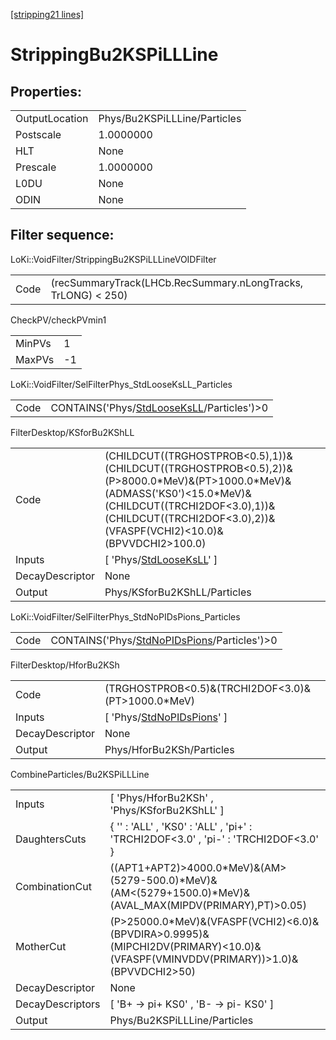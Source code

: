 [[stripping21 lines]](./stripping21-index)

# StrippingBu2KSPiLLLine

## Properties:

|                |                              |
|----------------|------------------------------|
| OutputLocation | Phys/Bu2KSPiLLLine/Particles |
| Postscale      | 1.0000000                    |
| HLT            | None                         |
| Prescale       | 1.0000000                    |
| L0DU           | None                         |
| ODIN           | None                         |

## Filter sequence:

LoKi::VoidFilter/StrippingBu2KSPiLLLineVOIDFilter

|      |                                                               |
|------|---------------------------------------------------------------|
| Code | (recSummaryTrack(LHCb.RecSummary.nLongTracks, TrLONG) \< 250) |

CheckPV/checkPVmin1

|        |     |
|--------|-----|
| MinPVs | 1   |
| MaxPVs | -1  |

LoKi::VoidFilter/SelFilterPhys_StdLooseKsLL_Particles

|      |                                                                                          |
|------|------------------------------------------------------------------------------------------|
| Code | CONTAINS('Phys/[StdLooseKsLL](./stripping21-commonparticles-stdlooseksll)/Particles')\>0 |

FilterDesktop/KSforBu2KShLL

|                 |                                                                                                                                                                                                                                        |
|-----------------|----------------------------------------------------------------------------------------------------------------------------------------------------------------------------------------------------------------------------------------|
| Code            | (CHILDCUT((TRGHOSTPROB\<0.5),1))&(CHILDCUT((TRGHOSTPROB\<0.5),2))&(P\>8000.0\*MeV)&(PT\>1000.0\*MeV)&(ADMASS('KS0')\<15.0\*MeV)&(CHILDCUT((TRCHI2DOF\<3.0),1))&(CHILDCUT((TRCHI2DOF\<3.0),2))&(VFASPF(VCHI2)\<10.0)&(BPVVDCHI2\>100.0) |
| Inputs          | [ 'Phys/[StdLooseKsLL](./stripping21-commonparticles-stdlooseksll)' ]                                                                                                                                                                |
| DecayDescriptor | None                                                                                                                                                                                                                                   |
| Output          | Phys/KSforBu2KShLL/Particles                                                                                                                                                                                                           |

LoKi::VoidFilter/SelFilterPhys_StdNoPIDsPions_Particles

|      |                                                                                              |
|------|----------------------------------------------------------------------------------------------|
| Code | CONTAINS('Phys/[StdNoPIDsPions](./stripping21-commonparticles-stdnopidspions)/Particles')\>0 |

FilterDesktop/HforBu2KSh

|                 |                                                                             |
|-----------------|-----------------------------------------------------------------------------|
| Code            | (TRGHOSTPROB\<0.5)&(TRCHI2DOF\<3.0)&(PT\>1000.0\*MeV)                       |
| Inputs          | [ 'Phys/[StdNoPIDsPions](./stripping21-commonparticles-stdnopidspions)' ] |
| DecayDescriptor | None                                                                        |
| Output          | Phys/HforBu2KSh/Particles                                                   |

CombineParticles/Bu2KSPiLLLine

|                  |                                                                                                                                      |
|------------------|--------------------------------------------------------------------------------------------------------------------------------------|
| Inputs           | [ 'Phys/HforBu2KSh' , 'Phys/KSforBu2KShLL' ]                                                                                       |
| DaughtersCuts    | { '' : 'ALL' , 'KS0' : 'ALL' , 'pi+' : 'TRCHI2DOF\<3.0' , 'pi-' : 'TRCHI2DOF\<3.0' }                                                 |
| CombinationCut   | ((APT1+APT2)\>4000.0\*MeV)&(AM\>(5279-500.0)\*MeV)&(AM\<(5279+1500.0)\*MeV)&(AVAL_MAX(MIPDV(PRIMARY),PT)\>0.05)                      |
| MotherCut        | (P\>25000.0\*MeV)&(VFASPF(VCHI2)\<6.0)&(BPVDIRA\>0.9995)&(MIPCHI2DV(PRIMARY)\<10.0)&(VFASPF(VMINVDDV(PRIMARY))\>1.0)&(BPVVDCHI2\>50) |
| DecayDescriptor  | None                                                                                                                                 |
| DecayDescriptors | [ 'B+ -\> pi+ KS0' , 'B- -\> pi- KS0' ]                                                                                            |
| Output           | Phys/Bu2KSPiLLLine/Particles                                                                                                         |
